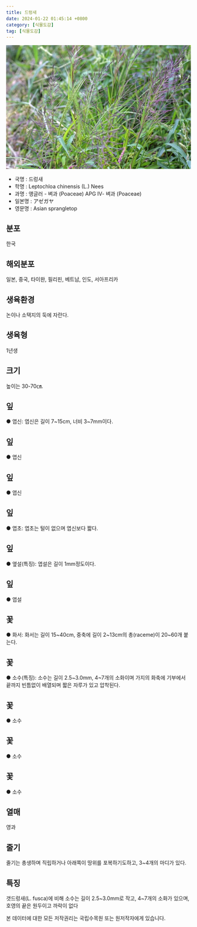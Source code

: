 ```yaml
---
title: 드렁새
date: 2024-01-22 01:45:14 +0800
category: [식물도감]
tag: [식물도감]
---
```




![드렁새](/assets/img/fileUpload/plants/basic/Gramineae/Leptochloa/14549/14549_1_th2.JPG)
- 국명 : 드렁새
- 학명 : Leptochloa chinensis (L.) Nees
- 과명 : 앵글러 - 벼과 (Poaceae) APG Ⅳ- 벼과 (Poaceae)
- 일본명 : アゼガヤ
- 영문명 : Asian sprangletop


## 분포
한국
## 해외분포
일본, 중국, 타이완, 필리핀, 베트남, 인도, 서아프리카
## 생육환경
논이나 소택지의 둑에 자란다.
## 생육형
1년생
## 크기
높이는 30-70㎝.
## 잎
● 엽신: 엽신은 길이 7~15cm, 너비 3~7mm이다.
## 잎
● 엽신
## 잎
● 엽신
## 잎
● 엽초: 엽초는 털이 없으며 엽신보다 짧다.
## 잎
● 옆설(특징): 엽설은 길이 1mm정도이다.
## 잎
● 엽설
## 꽃
● 화서: 화서는 길이 15~40cm, 중축에 길이 2~13cm의 총(raceme)이 20~60개 붙는다.
## 꽃
● 소수(특징): 소수는 길이 2.5~3.0mm, 4~7개의 소화이며 가지의 화축에 기부에서 끝까지 빈틈없이 배열되며 짧은 자루가 있고 압착된다.
## 꽃
● 소수
## 꽃
● 소수
## 꽃
● 소수
## 열매
영과
## 줄기
줄기는 총생하며 직립하거나 아래쪽이 땅위를 포복하기도하고, 3~4개의 마디가 있다.
## 특징
갯드렁새(L. fusca)에 비해 소수는 길이 2.5~3.0mm로 작고, 4~7개의 소화가 있으며, 호영의 끝은 원두이고 까락이 없다






본 데이터에 대한 모든 저작권리는 국립수목원 또는 원저작자에게 있습니다.
